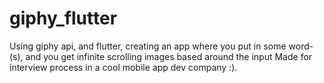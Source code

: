 # giphy_flutter
Using giphy api, and flutter, creating an app where you put in some word-(s), and you get infinite scrolling images based around the input
Made for interview process in a cool mobile app dev company :).
